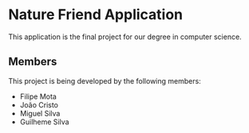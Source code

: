 # Nature Friend Application

This application is the final project for our degree in computer science.

## Members

This project is being developed by the following members:

- Filipe Mota
- João Cristo
- Miguel Silva
- Guilheme Silva
